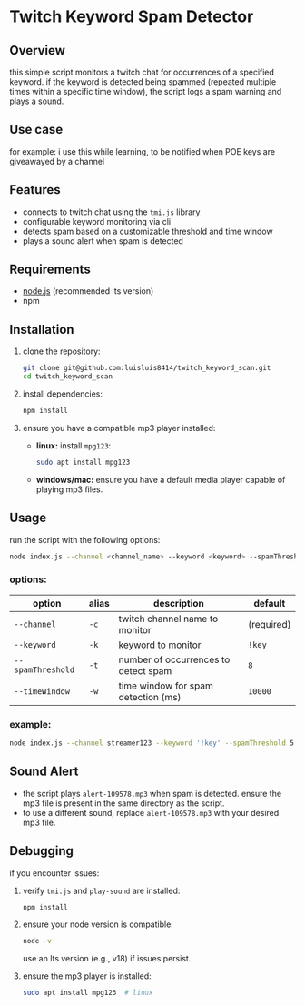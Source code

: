 # Twitch Keyword Spam Detector

## Overview

this simple script monitors a twitch chat for occurrences of a specified keyword. if the keyword is detected being spammed (repeated multiple times within a specific time window), the script logs a spam warning and plays a sound.

## Use case

for example: i use this while learning, to be notified when POE keys are giveawayed by a channel

## Features

- connects to twitch chat using the `tmi.js` library
- configurable keyword monitoring via cli
- detects spam based on a customizable threshold and time window
- plays a sound alert when spam is detected

## Requirements

- [node.js](https://nodejs.org/) (recommended lts version)
- npm

## Installation

1. clone the repository:

   ```bash
   git clone git@github.com:luisluis8414/twitch_keyword_scan.git
   cd twitch_keyword_scan
   ```

2. install dependencies:

   ```bash
   npm install
   ```

3. ensure you have a compatible mp3 player installed:
   - **linux:** install `mpg123`:
     ```bash
     sudo apt install mpg123
     ```
   - **windows/mac:** ensure you have a default media player capable of playing mp3 files.

## Usage

run the script with the following options:

```bash
node index.js --channel <channel_name> --keyword <keyword> --spamThreshold <threshold> --timeWindow <milliseconds>
```

### options:

| option            | alias | description                          | default    |
| ----------------- | ----- | ------------------------------------ | ---------- |
| `--channel`       | `-c`  | twitch channel name to monitor       | (required) |
| `--keyword`       | `-k`  | keyword to monitor                   | `!key`     |
| `--spamThreshold` | `-t`  | number of occurrences to detect spam | `8`        |
| `--timeWindow`    | `-w`  | time window for spam detection (ms)  | `10000`    |

### example:

```bash
node index.js --channel streamer123 --keyword '!key' --spamThreshold 5 --timeWindow 5000
```

## Sound Alert

- the script plays `alert-109578.mp3` when spam is detected. ensure the mp3 file is present in the same directory as the script.
- to use a different sound, replace `alert-109578.mp3` with your desired mp3 file.

## Debugging

if you encounter issues:

1. verify `tmi.js` and `play-sound` are installed:

   ```bash
   npm install
   ```

2. ensure your node version is compatible:

   ```bash
   node -v
   ```

   use an lts version (e.g., v18) if issues persist.

3. ensure the mp3 player is installed:
   ```bash
   sudo apt install mpg123  # linux
   ```
